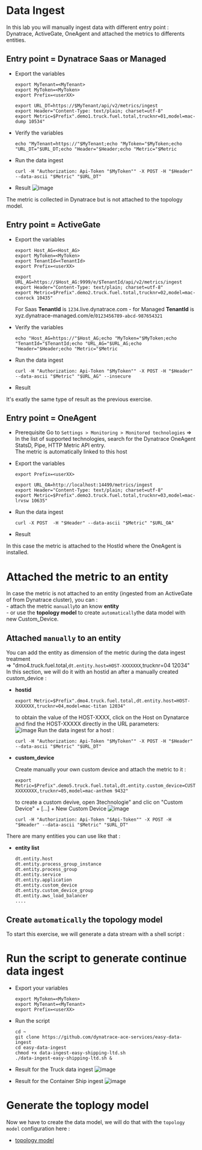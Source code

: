 # Data Ingest

In this lab you will manually ingest data with different entry point : Dynatrace, ActiveGate, OneAgent and attached the metrics to differents entities.                  

## Entry point = Dynatrace Saas or Managed
- Export the variables

      export MyTenant=<MyTenant>
      export MyToken=<MyToken>
      export Prefix=<userXX>
      
      export URL_DT=https://$MyTenant/api/v2/metrics/ingest
      export Header="Content-Type: text/plain; charset=utf-8"
      export Metric=$Prefix".demo1.truck.fuel.total,trucknr=01,model=mac-dump 10534"


- Verify the variables 

      echo "MyTenant=https://"$MyTenant;echo "MyToken="$MyToken;echo "URL_DT="$URL_DT;echo "Header="$Header;echo "Metric="$Metric 

- Run the data ingest

      curl -H "Authorization: Api-Token "$MyToken"" -X POST -H "$Header" --data-ascii "$Metric" "$URL_DT"
      
- Result
      ![image](https://user-images.githubusercontent.com/40337213/121240421-9a0d1700-c89a-11eb-9dba-d671f3c36cbe.png)

The metric is collected in Dynatrace but is not attached to the topology model. 


## Entry point = ActiveGate 
- Export the variables

      export Host_AG=<Host_AG>
      export MyToken=<MyToken>
      export TenantId=<TenantId>
      export Prefix=<userXX>       
      
      export URL_AG=https://$Host_AG:9999/e/$TenantId/api/v2/metrics/ingest
      export Header="Content-Type: text/plain; charset=utf-8"
      export Metric=$Prefix".demo2.truck.fuel.total,trucknr=02,model=mac-conrock 10435"

   For Saas **TenantId** is `1234`.live.dynatrace.com - for Managed **TenantId** is xyz.dynatrace-managed.com/e/`0123456789-abcd-987654321`

- Verify the variables 

      echo "Host_AG=https://"$Host_AG;echo "MyToken="$MyToken;echo "TenantId="$TenantId;echo "URL_AG="$URL_AG;echo "Header="$Header;echo "Metric="$Metric 


- Run the data ingest

      curl -H "Authorization: Api-Token "$MyToken"" -X POST -H "$Header" --data-ascii "$Metric" "$URL_AG" --insecure

- Result

It's exatly the same type of result as the previous exercise.  

## Entry point = OneAgent
- Prerequisite
  Go to `Settings > Monitoring > Monitored technologies` => In the list of supported technologies, search for the Dynatrace OneAgent StatsD, Pipe, HTTP Metric API entry.  
  The metric is automatically linked to this host 

- Export the variables

      export Prefix=<userXX>
      
      export URL_OA=http://localhost:14499/metrics/ingest
      export Header="Content-Type: text/plain; charset=utf-8"
      export Metric=$Prefix".demo3.truck.fuel.total,trucknr=03,model=mac-lrvsw 10635"

- Run the data ingest

      curl -X POST  -H "$Header" --data-ascii "$Metric" "$URL_OA"

- Result

In this case the metric is attached to the HostId where the OneAgent is installed.   


# Attached the metric to an entity

In case the metric is not attached to an entity (ingested from an ActiveGate of from  Dynatrace cluster), you can :   
      - attach the metric `manually`to an know **entity**  
      - or use the **topology model** to create `automatically`the data model with new Custom_Device.  

## Attached `manually` to an entity

You can add the entity as dimension of the metric during the data ingest treatment   
=> "dmo4.truck.fuel.total,`dt.entity.host=HOST-XXXXXXX`,trucknr=04 12034"  
In this section, we will do it with an hostid an after a manually created custom_device :  

- **hostid**
            
      export Metric=$Prefix".dmo4.truck.fuel.total,dt.entity.host=HOST-XXXXXXX,trucknr=04,model=mac-titan 12034"

  to obtain the value of the HOST-XXXX, click on the Host on Dynatarce and find the HOST-XXXXX directly in the URL parameters:  
  ![image](https://user-images.githubusercontent.com/40337213/120121394-7ca5c200-c1a3-11eb-80c2-e081ae6cbde5.png)
  Run the data ingest for a host : 

      curl -H "Authorization: Api-Token "$MyToken"" -X POST -H "$Header" --data-ascii "$Metric" "$URL_DT"

- **custom_device**

   Create manually your own custom device and attach the metric to it : 

      export Metric=$Prefix".demo5.truck.fuel.total,dt.entity.custom_device=CUSTOM_DEVICE-XXXXXXXX,trucknr=05,model=mac-anthem 9432"
  
  to create a custom devive, open 3technologie" and clic on "Custom Device" + [...] + New Custom Device
  ![image](https://user-images.githubusercontent.com/40337213/120234328-06af6280-c258-11eb-9b8e-cb21c0e6bcea.png)

      curl -H "Authorization: Api-Token "$Api-Token"" -X POST -H "$Header" --data-ascii "$Metric" "$URL_DT"

There are many entities you can use like that : 

- **entity list** 

      dt.entity.host 
      dt.entity.process_group_instance
      dt.entity.process_group
      dt.entity.service
      dt.entity.application
      dt.entity.custom_device
      dt.entity.custom_device_group
      dt.entity.aws_load_balancer
      ....


## Create `automatically` the topology model

To start this exercise, we will generate a data stream with a shell script :   

# Run the script to generate continue data ingest

- Export your variables

      export MyToken=<MyToken>
      export MyTenant=<MyTenant>
      export Prefix=<userXX>

- Run the script

      cd ~
      git clone https://github.com/dynatrace-ace-services/easy-data-ingest
      cd easy-data-ingest
      chmod +x data-ingest-easy-shipping-ltd.sh
      ./data-ingest-easy-shipping-ltd.sh &


- Result for the Truck data ingest 
![image](https://user-images.githubusercontent.com/40337213/121258136-d480af00-c8ae-11eb-9f3e-18c59b0ccfca.png)

- Result for the Container Ship ingest 
![image](https://user-images.githubusercontent.com/40337213/121258573-5d97e600-c8af-11eb-814b-49569e7d8844.png)

# Generate the toplogy model
Now we have to create the data model, we will do that with the `topology model` configuration here : 
- [topology model](/topology-model)
